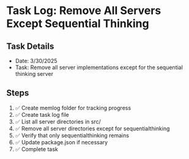 # Task Log: Remove All Servers Except Sequential Thinking

## Task Details
- Date: 3/30/2025
- Task: Remove all server implementations except for the sequential thinking server

## Steps
1. ✅ Create memlog folder for tracking progress
2. ✅ Create task log file
3. ✅ List all server directories in src/
4. ✅ Remove all server directories except for sequentialthinking
5. ✅ Verify that only sequentialthinking remains
6. ✅ Update package.json if necessary
7. ✅ Complete task
